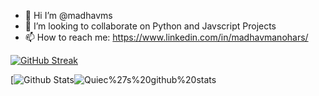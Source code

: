 - 👋 Hi I’m @madhavms
- 👯 I’m looking to collaborate on Python and Javscript Projects
- 📫 How to reach me: https://www.linkedin.com/in/madhavmanohars/

[![GitHub Streak](https://streak-stats.demolab.com/?user=madhavms)](https://git.io/streak-stats)

[![Github Stats](https://github-readme-stats.vercel.app/api?username=madhavms&show_icons=true&theme=radical&include_all_commits=true)![Quiec%27s%20github%20stats](https://github-readme-stats.vercel.app/api/top-langs/?username=BEPb&theme=radical&layout=compact)


<!--
**madhavms/madhavms** is a ✨ _special_ ✨ repository because its `README.md` (this file) appears on your GitHub profile.

Here are some ideas to get you started:

- 🔭 I’m currently working on ...
- 🌱 I’m currently learning ...
- 👯 I’m looking to collaborate on ...
- 🤔 I’m looking for help with ...
- 💬 Ask me about ...
- 📫 How to reach me: ...
- 😄 Pronouns: ...
- ⚡ Fun fact: ...
-->
